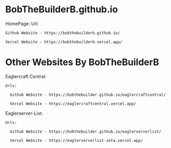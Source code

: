 # BobTheBuilderB.github.io 
  HomePage:
    Url:
    
    Github Website - https://bobthebuilderb.github.io/
  
    Vercel Website - https://bobthebuilderb.vercel.app/


# Other Websites By BobTheBuilderB
  Eaglercraft Central:
    
    Urls:
      
      Github Website - https://bobthebuilder.github.io/eaglercraftcentral/
        
      Vercel Website - https://eaglercraftcentral.vercel.app/

 
  Eaglerserver-List:
    
    Urls:
      
      Github Website - https://bobthebuilder.github.io/eaglerserverlist/
      
      Vercel Website - https://eaglerserverlist-zeta.vercel.app/
